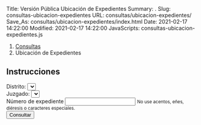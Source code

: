 Title: Versión Pública Ubicación de Expedientes
Summary: .
Slug: consultas-ubicacion-expedientes
URL: consultas/ubicacion-expedientes/
Save_As: consultas/ubicacion-expedientes/index.html
Date: 2021-02-17 14:22:00
Modified: 2021-02-17 14:22:00
JavaScripts: consultas-ubicacion-expedientes.js


<nav aria-label="breadcrumb">
    <ol class="breadcrumb">
        <li class="breadcrumb-item"><a href="../">Consultas</a></li>
        <li class="breadcrumb-item active" aria-current="page">Ubicación de Expedientes</li>
    </ol>
</nav>

## Instrucciones

<div class="card mb-2">
    <div class="card-body">
        <form id="ubicacionExpedientesForm">
            <div class="form-group">
                <label for="distritoSelect">Distrito:</label>
                <select id="distritoSelect" class="form-control"></select>
            </div>
            <div class="form-group">
                <label for="autoridadSelect">Juzgado:</label>
                <select id="autoridadSelect" class="form-control"></select>
            </div>
            <div class="form-group">
                <label for="expedienteInput">Número de expediente</label>
                <input id="expedienteInput" type="text" class="form-control" aria-describedby="expedienteInputHelp">
                <small id="expedienteInputHelp" class="form-text text-muted">No use acentos, eñes, diéresis o caracteres especiales.</small>
            </div>
            <button id="consultarButton" type="button" class="btn btn-primary">
                Consultar
            </button>
            <button id="cargandoButton" class="btn btn-primary" type="button"  style="display: none;" disabled>
                <span class="spinner-border spinner-border-sm" role="status" aria-hidden="true"></span>
                Cargando...
            </button>
        </form>
    </div>
</div>
<div id="revisarParametros" class="card mb-2" style="display: none;">
    <div class="card-body">
        <div id="revisarParametrosAlert" class="alert alert-primary" role="alert"></div>
    </div>
</div>
<div id="sinResultados" class="card mb-2" style="display: none;">
    <div class="card-body">
        <div id="sinResultadosAlert" class="alert alert-warning" role="alert"></div>
    </div>
</div>
<div id="ubicacionExpedientes" class="card mb-2" style="display: none;">
    <div class="card-body">
        <table id="ubicacionExpedientesTable" class="table" style="width: 100%;">
            <thead>
                <tr>
                    <th>Expediente</th>
                    <th>Ubicación</th>
                </tr>
            </thead>
        </table>
    </div>
</div>
